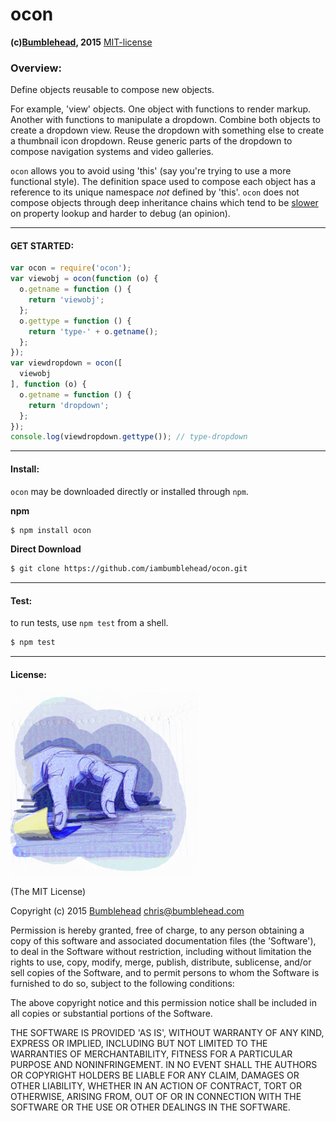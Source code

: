 ocon
====
**(c)[Bumblehead][0], 2015** [MIT-license](#license)

### Overview:

Define objects reusable to compose new objects.

For example, 'view' objects. One object with functions to render markup. Another with functions to manipulate a dropdown. Combine both objects to create a dropdown view. Reuse the dropdown with something else to create a thumbnail icon dropdown. Reuse generic parts of the dropdown to compose navigation systems and video galleries.

`ocon` allows you to avoid using 'this' (say you're trying to use a more functional style). The definition space used to compose each object has a reference to its unique namespace _not_ defined by 'this'. `ocon` does not compose objects through deep inheritance chains which tend to be [slower][1] on property lookup and harder to debug (an opinion).


[0]: http://www.bumblehead.com                            "bumblehead"
[1]: http://jsperf.com/long-prototype-chains/3       "prototype chain"

---------------------------------------------------------
#### <a id="get-started">GET STARTED:

```javascript
var ocon = require('ocon');
var viewobj = ocon(function (o) {
  o.getname = function () {
    return 'viewobj';
  };
  o.gettype = function () {
    return 'type-' + o.getname();
  };
});
var viewdropdown = ocon([
  viewobj
], function (o) {
  o.getname = function () {
    return 'dropdown';
  };
});
console.log(viewdropdown.gettype()); // type-dropdown
```

---------------------------------------------------------
#### <a id="install"></a>Install:

`ocon` may be downloaded directly or installed through `npm`.

**npm**

```bash
$ npm install ocon
```

**Direct Download**
 
```bash
$ git clone https://github.com/iambumblehead/ocon.git
```

---------------------------------------------------------
#### <a id="test"></a>Test:

to run tests, use `npm test` from a shell.

```bash
$ npm test
```

---------------------------------------------------------
#### <a id="license">License:

 ![scrounge](https://github.com/iambumblehead/scroungejs/raw/master/img/hand.png) 

(The MIT License)

Copyright (c) 2015 [Bumblehead][0] <chris@bumblehead.com>

Permission is hereby granted, free of charge, to any person obtaining a copy of this software and associated documentation files (the 'Software'), to deal in the Software without restriction, including without limitation the rights to use, copy, modify, merge, publish, distribute, sublicense, and/or sell copies of the Software, and to permit persons to whom the Software is furnished to do so, subject to the following conditions:

The above copyright notice and this permission notice shall be included in all copies or substantial portions of the Software.

THE SOFTWARE IS PROVIDED 'AS IS', WITHOUT WARRANTY OF ANY KIND, EXPRESS OR IMPLIED, INCLUDING BUT NOT LIMITED TO THE WARRANTIES OF MERCHANTABILITY, FITNESS FOR A PARTICULAR PURPOSE AND NONINFRINGEMENT. IN NO EVENT SHALL THE AUTHORS OR COPYRIGHT HOLDERS BE LIABLE FOR ANY CLAIM, DAMAGES OR OTHER LIABILITY, WHETHER IN AN ACTION OF CONTRACT, TORT OR OTHERWISE, ARISING FROM, OUT OF OR IN CONNECTION WITH THE SOFTWARE OR THE USE OR OTHER DEALINGS IN THE SOFTWARE.
